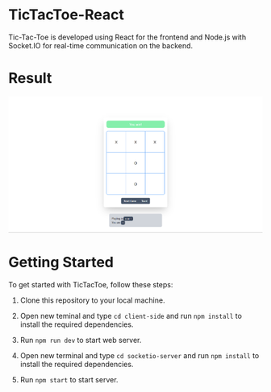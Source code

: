# TicTacToe-React

Tic-Tac-Toe is developed using React for the frontend and Node.js with Socket.IO for real-time communication on the backend.

# Result

![alt text](Screenshot_12.png)

# Getting Started

To get started with TicTacToe, follow these steps:

1.  Clone this repository to your local machine.
2.  Open new teminal and type `cd client-side` and run `npm install` to install the required dependencies.
3.  Run `npm run dev` to start web server.

4.  Open new terminal and type `cd socketio-server` and run `npm install` to install the required dependencies.
5.  Run `npm start` to start server.
